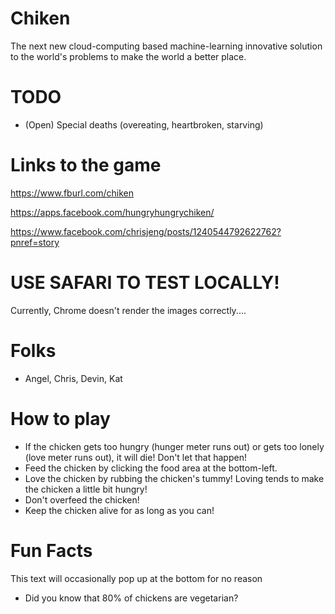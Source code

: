 # Chiken
The next new cloud-computing based machine-learning innovative solution to the world's problems to make the world a better place.

# TODO
- (Open) Special deaths (overeating, heartbroken, starving)

# Links to the game

https://www.fburl.com/chiken

https://apps.facebook.com/hungryhungrychiken/

https://www.facebook.com/chrisjeng/posts/1240544792622762?pnref=story

# USE SAFARI TO TEST LOCALLY!
Currently, Chrome doesn't render the images correctly....

# Folks
- Angel, Chris, Devin, Kat

# How to play
- If the chicken gets too hungry (hunger meter runs out) or gets too lonely (love meter runs out), it will die! Don't let that happen!
- Feed the chicken by clicking the food area at the bottom-left.
- Love the chicken by rubbing the chicken's tummy! Loving tends to make the chicken a little bit hungry!
- Don't overfeed the chicken!
- Keep the chicken alive for as long as you can!

# Fun Facts

This text will occasionally pop up at the bottom for no reason

- Did you know that 80% of chickens are vegetarian?
